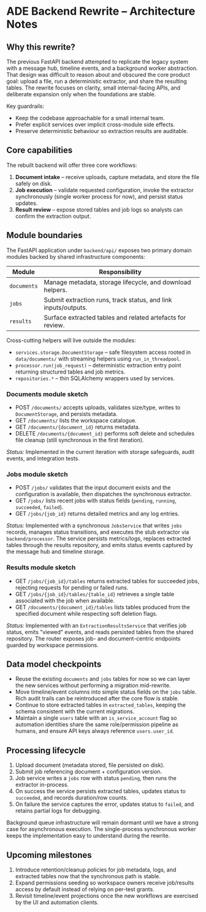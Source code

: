 # ADE Backend Rewrite – Architecture Notes

## Why this rewrite?
The previous FastAPI backend attempted to replicate the legacy system with a
message hub, timeline events, and a background worker abstraction. That design
was difficult to reason about and obscured the core product goal: upload a file,
run a deterministic extractor, and share the resulting tables. The rewrite
focuses on clarity, small internal-facing APIs, and deliberate expansion only
when the foundations are stable.

Key guardrails:

- Keep the codebase approachable for a small internal team.
- Prefer explicit services over implicit cross-module side effects.
- Preserve deterministic behaviour so extraction results are auditable.

## Core capabilities
The rebuilt backend will offer three core workflows:

1. **Document intake** – receive uploads, capture metadata, and store the file
   safely on disk.
2. **Job execution** – validate requested configuration, invoke the extractor
   synchronously (single worker process for now), and persist status updates.
3. **Result review** – expose stored tables and job logs so analysts can confirm
   the extraction output.

## Module boundaries
The FastAPI application under `backend/api/` exposes two primary domain modules
backed by shared infrastructure components:

| Module | Responsibility |
| ------ | -------------- |
| `documents` | Manage metadata, storage lifecycle, and download helpers. |
| `jobs` | Submit extraction runs, track status, and link inputs/outputs. |
| `results` | Surface extracted tables and related artefacts for review. |

Cross-cutting helpers will live outside the modules:

- `services.storage.DocumentStorage` – safe filesystem access rooted in
  `data/documents/` with streaming helpers using `run_in_threadpool`.
- `processor.run(job_request)` – deterministic extraction entry point returning
  structured tables and job metrics.
- `repositories.*` – thin SQLAlchemy wrappers used by services.

### Documents module sketch
- POST `/documents/` accepts uploads, validates size/type, writes to
  `DocumentStorage`, and persists metadata.
- GET `/documents/` lists the workspace catalogue.
- GET `/documents/{document_id}` returns metadata.
- DELETE `/documents/{document_id}` performs soft delete and schedules file
  cleanup (still synchronous in the first iteration).

_Status:_ Implemented in the current iteration with storage safeguards, audit events, and integration tests.

### Jobs module sketch
- POST `/jobs/` validates that the input document exists and the configuration
  is available, then dispatches the synchronous extractor.
- GET `/jobs/` lists recent jobs with status fields (`pending`, `running`,
  `succeeded`, `failed`).
- GET `/jobs/{job_id}` returns detailed metrics and any log entries.

_Status:_ Implemented with a synchronous `JobsService` that writes `jobs`
records, manages status transitions, and executes the stub extractor via
`backend/processor`. The service persists metrics/logs, replaces extracted
tables through the results repository, and emits status events captured by the
message hub and timeline storage.

### Results module sketch
- GET `/jobs/{job_id}/tables` returns extracted tables for succeeded jobs,
  rejecting requests for pending or failed runs.
- GET `/jobs/{job_id}/tables/{table_id}` retrieves a single table associated
  with the job when available.
- GET `/documents/{document_id}/tables` lists tables produced from the
  specified document while respecting soft deletion flags.

_Status:_ Implemented with an `ExtractionResultsService` that verifies job
status, emits "viewed" events, and reads persisted tables from the shared
repository. The router exposes job- and document-centric endpoints guarded by
workspace permissions.

## Data model checkpoints
- Reuse the existing `documents` and `jobs` tables for now so we can layer the
  new services without performing a migration mid-rewrite.
- Move timeline/event columns into simple status fields on the `jobs` table.
  Rich audit trails can be reintroduced after the core flow is stable.
- Continue to store extracted tables in `extracted_tables`, keeping the schema
  consistent with the current migrations.
- Maintain a single `users` table with an `is_service_account` flag so
  automation identities share the same role/permission pipeline as humans, and
  ensure API keys always reference `users.user_id`.

## Processing lifecycle
1. Upload document (metadata stored, file persisted on disk).
2. Submit job referencing document + configuration version.
3. Job service writes a `jobs` row with status `pending`, then runs the extractor
   in-process.
4. On success the service persists extracted tables, updates status to
   `succeeded`, and records duration/row counts.
5. On failure the service captures the error, updates status to `failed`, and
   retains partial logs for debugging.

Background queue infrastructure will remain dormant until we have a strong case
for asynchronous execution. The single-process synchronous worker keeps the
implementation easy to understand during the rewrite.

## Upcoming milestones
1. Introduce retention/cleanup policies for job metadata, logs, and extracted
   tables now that the synchronous path is stable.
2. Expand permissions seeding so workspace owners receive job/results access by
   default instead of relying on per-test grants.
3. Revisit timeline/event projections once the new workflows are exercised by
   the UI and automation clients.
